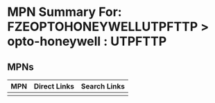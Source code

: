 



# MPN Summary For: FZEOPTOHONEYWELLUTPFTTP > opto-honeywell : UTPFTTP

## MPNs
  

|MPN|Direct Links|Search Links|
| :--- | :--- | :--- |
||||
